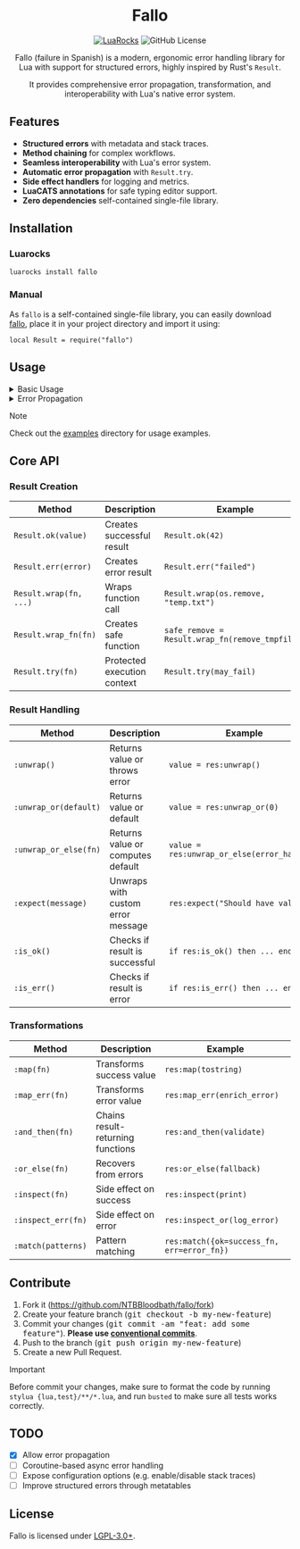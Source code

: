 <div align="center">

# Fallo

[![LuaRocks](https://img.shields.io/luarocks/v/NTBBloodbath/fallo?style=for-the-badge&logo=lua)](https://luarocks.org/modules/ntbbloodbath/fallo)
![GitHub License](https://img.shields.io/github/license/NTBBloodbath/fallo?style=for-the-badge&logo=gitbook)

Fallo (failure in Spanish) is a modern, ergonomic error handling library for Lua with support for structured errors, highly inspired by Rust's `Result`.

It provides comprehensive error propagation, transformation, and interoperability with Lua's native
error system.

</div>

## Features
- **Structured errors** with metadata and stack traces.
- **Method chaining** for complex workflows.
- **Seamless interoperability** with Lua's error system.
- **Automatic error propagation** with `Result.try`.
- **Side effect handlers** for logging and metrics.
- **LuaCATS annotations** for safe typing editor support.
- **Zero dependencies** self-contained single-file library.

## Installation
### Luarocks
```
luarocks install fallo
```

### Manual
As `fallo` is a self-contained single-file library, you can easily download [fallo](./lua/fallo/init.lua), place it in your project directory and import it using:
```
local Result = require("fallo")
```

## Usage

<details>
  <summary>Basic Usage</summary>

### Creating Results
```lua
local Result = require("fallo")

-- Successful result
local success = Result.ok(42)

-- Error result
local failure = Result.err("File not found")

-- Structured error
local structured = Result.structured_error({
  code = 404,
  message = "User not found",
  context = {user_id = "abc123"}
})
```

### Handling Results
```lua
-- Basic inspection
if success:is_ok() then
  print("Value:", success:unwrap())
end

if failure:is_err() then
  print("Error:", failure.error)
end

-- Safe unwrapping
local value = success:unwrap_or(100)
local computed = failure:unwrap_or_else(function(err)
  return "Default: " .. err
end)

-- Chained operations
Result.ok(5)
  :map(function(x) return x * 2 end) -- 10
  :and_then(function(x) return Result.ok(x + 1) end) -- 11
  :inspect(print) -- Prints 11
```

</details>

<details>
  <summary>Error Propagation</summary>

### Automatic Propagation
```lua
local config = Result.try(function()
  local raw = read_file("config.json"):unwrap()
  return parse_json(raw):unwrap()
end)

config:inspect_err(function(e)
  print("Failed to load config:", e.message)
end)
```

### Traditional Lua Integration
```lua
-- Convert to Lua's error system
local function legacy_api()
  return Result.ok(42):to_lua_error()
end

-- Convert from Lua's assert pattern
local function modern_wrapper()
  local success, data = legacy_api()
  return Result.from_assert(success, data)
end
```

</details>

> [!NOTE]
>
> Check out the [examples](./examples) directory for usage examples.

## Core API
### Result Creation

| Method                 | Description                 | Example                                         |
| ---------------------- | --------------------------- | ----------------------------------------------- |
| `Result.ok(value)`     | Creates successful result   | `Result.ok(42)`                                 |
| `Result.err(error)`    | Creates error result        |  `Result.err("failed")`                         |
| `Result.wrap(fn, ...)` | Wraps function call         | `Result.wrap(os.remove, "temp.txt")`            |
| `Result.wrap_fn(fn)`   | Creates safe function       | `safe_remove = Result.wrap_fn(remove_tmpfiles)` |
| `Result.try(fn)`       | Protected execution context | `Result.try(may_fail)`                          |

### Result Handling
| Method                 | Description                       | Example                                     |
| ---------------------- | --------------------------------- | ------------------------------------------- |
| `:unwrap()`            | Returns value or throws error     | `value = res:unwrap()`                      |
| `:unwrap_or(default)`  | Returns value or default          | `value = res:unwrap_or(0)`                  |
| `:unwrap_or_else(fn)`  | Returns value or computes default | `value = res:unwrap_or_else(error_handler)` |
| `:expect(message)`     | Unwraps with custom error message | `res:expect("Should have value")`           |
| `:is_ok()`             | Checks if result is successful    | `if res:is_ok() then ... end`               |
| `:is_err()`            | Checks if result is error         | `if res:is_err() then ... end`              |

### Transformations
| Method                 | Description                       | Example                                    |
| ---------------------- | --------------------------------- | ------------------------------------------ |
| `:map(fn)`             | Transforms success value          | `res:map(tostring)`                        |
| `:map_err(fn)`         | Transforms error value            | `res:map_err(enrich_error)`                |
| `:and_then(fn)`        | Chains result-returning functions | `res:and_then(validate)`                   |
| `:or_else(fn)`         | Recovers from errors              | `res:or_else(fallback)`                    |
| `:inspect(fn)`         | Side effect on success            | `res:inspect(print)`                       |
| `:inspect_err(fn)`     | Side effect on error              | `res:inspect_or(log_error)`                |
| `:match(patterns)`     | Pattern matching                  | `res:match({ok=success_fn, err=error_fn})` |

## Contribute
1. Fork it (https://github.com/NTBBloodbath/fallo/fork)
2. Create your feature branch (<kbd>git checkout -b my-new-feature</kbd>)
3. Commit your changes (<kbd>git commit -am "feat: add some feature"</kbd>). **Please use [conventional commits](https://www.conventionalcommits.org/en/v1.0.0/)**.
4. Push to the branch (<kbd>git push origin my-new-feature</kbd>)
5. Create a new Pull Request.

> [!IMPORTANT]
>
> Before commit your changes, make sure to format the code by running `stylua {lua,test}/**/*.lua`, and run `busted` to make sure all tests works correctly.

## TODO
- [x] Allow error propagation
- [ ] Coroutine-based async error handling
- [ ] Expose configuration options (e.g. enable/disable stack traces)
- [ ] Improve structured errors through metatables

## License
Fallo is licensed under [LGPL-3.0+](./LICENSE).
